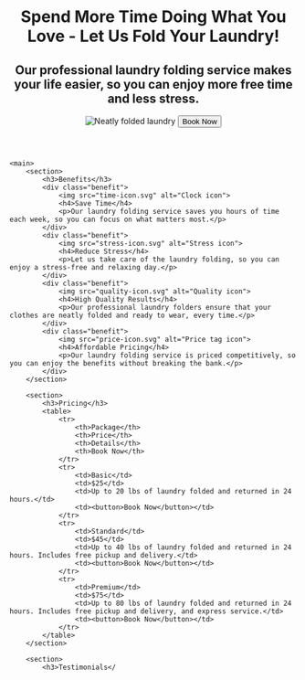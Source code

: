 <!DOCTYPE html>
<html lang="en">
<head>
	<meta charset="UTF-8">
	<title>Laundry Folding Service in Oakland, CA | Book Now</title>
	<meta name="description" content="Professional laundry folding service in Oakland, California. Spend more time doing what you love and less time folding laundry. Affordable pricing and high-quality results. Book now.">
	<link rel="stylesheet" href="style.css">
</head>
<body>
	<header>
		<h1>Spend More Time Doing What You Love - Let Us Fold Your Laundry!</h1>
		<h2>Our professional laundry folding service makes your life easier, so you can enjoy more free time and less stress.</h2>
		<img src="hero-image.jpg" alt="Neatly folded laundry">
		<button>Book Now</button>
	</header>

	<main>
		<section>
			<h3>Benefits</h3>
			<div class="benefit">
				<img src="time-icon.svg" alt="Clock icon">
				<h4>Save Time</h4>
				<p>Our laundry folding service saves you hours of time each week, so you can focus on what matters most.</p>
			</div>
			<div class="benefit">
				<img src="stress-icon.svg" alt="Stress icon">
				<h4>Reduce Stress</h4>
				<p>Let us take care of the laundry folding, so you can enjoy a stress-free and relaxing day.</p>
			</div>
			<div class="benefit">
				<img src="quality-icon.svg" alt="Quality icon">
				<h4>High Quality Results</h4>
				<p>Our professional laundry folders ensure that your clothes are neatly folded and ready to wear, every time.</p>
			</div>
			<div class="benefit">
				<img src="price-icon.svg" alt="Price tag icon">
				<h4>Affordable Pricing</h4>
				<p>Our laundry folding service is priced competitively, so you can enjoy the benefits without breaking the bank.</p>
			</div>
		</section>

		<section>
			<h3>Pricing</h3>
			<table>
				<tr>
					<th>Package</th>
					<th>Price</th>
					<th>Details</th>
					<th>Book Now</th>
				</tr>
				<tr>
					<td>Basic</td>
					<td>$25</td>
					<td>Up to 20 lbs of laundry folded and returned in 24 hours.</td>
					<td><button>Book Now</button></td>
				</tr>
				<tr>
					<td>Standard</td>
					<td>$45</td>
					<td>Up to 40 lbs of laundry folded and returned in 24 hours. Includes free pickup and delivery.</td>
					<td><button>Book Now</button></td>
				</tr>
				<tr>
					<td>Premium</td>
					<td>$75</td>
					<td>Up to 80 lbs of laundry folded and returned in 24 hours. Includes free pickup and delivery, and express service.</td>
					<td><button>Book Now</button></td>
				</tr>
			</table>
		</section>

		<section>
			<h3>Testimonials</
